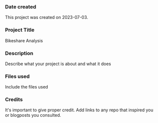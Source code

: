 ### Date created
This project was created on 2023-07-03.

### Project Title
Bikeshare Analysis

### Description
Describe what your project is about and what it does

### Files used
Include the files used

### Credits
It's important to give proper credit. Add links to any repo that inspired you or blogposts you consulted.

